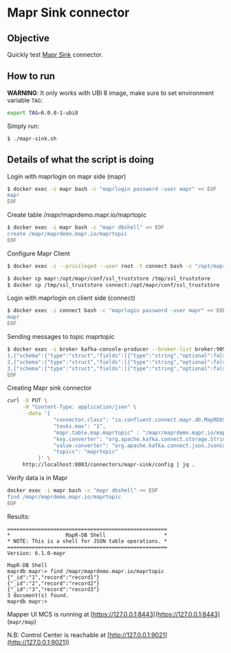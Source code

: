 # Mapr Sink connector

## Objective

Quickly test [Mapr Sink](https://docs.confluent.io/current/connect/kafka-connect-maprdb/index.html#mapr-db-sink-connector-for-cp) connector.

## How to run

**WARNING**: It only works with UBI 8 image, make sure to set environment variable `TAG`:

```bash
export TAG=6.0.0-1-ubi8
```

Simply run:

```
$ ./mapr-sink.sh
```

## Details of what the script is doing

Login with maprlogin on mapr side (mapr)

```bash
$ docker exec -i mapr bash -c "maprlogin password -user mapr" << EOF
mapr
EOF
```

Create table /mapr/maprdemo.mapr.io/maprtopic

```bash
$ docker exec -i mapr bash -c "mapr dbshell" << EOF
create /mapr/maprdemo.mapr.io/maprtopic
EOF
```

Configure Mapr Client

```bash
$ docker exec -i --privileged --user root -t connect bash -c "/opt/mapr/server/configure.sh -secure -N maprdemo.mapr.io -c -C $MAPR_IP:7222 -H mapr -u appuser -g appuser"
```

```bash
$ docker cp mapr:/opt/mapr/conf/ssl_truststore /tmp/ssl_truststore
$ docker cp /tmp/ssl_truststore connect:/opt/mapr/conf/ssl_truststore
```

Login with maprlogin on client side (connect)

```bash
$ docker exec -i connect bash -c "maprlogin password -user mapr" << EOF
mapr
EOF
```

Sending messages to topic maprtopic

```bash
$ docker exec -i broker kafka-console-producer --broker-list broker:9092 --topic maprtopic --property parse.key=true --property key.separator=, << EOF
1,{"schema":{"type":"struct","fields":[{"type":"string","optional":false,"field":"record"}]},"payload":{"record":"record1"}}
2,{"schema":{"type":"struct","fields":[{"type":"string","optional":false,"field":"record"}]},"payload":{"record":"record2"}}
3,{"schema":{"type":"struct","fields":[{"type":"string","optional":false,"field":"record"}]},"payload":{"record":"record3"}}
EOF
```

Creating Mapr sink connector

```bash
curl -X PUT \
     -H "Content-Type: application/json" \
     --data '{
               "connector.class": "io.confluent.connect.mapr.db.MapRDbSinkConnector",
               "tasks.max": "1",
               "mapr.table.map.maprtopic" : "/mapr/maprdemo.mapr.io/maprtopic",
               "key.converter": "org.apache.kafka.connect.storage.StringConverter",
               "value.converter": "org.apache.kafka.connect.json.JsonConverter",
               "topics": "maprtopic"
          }' \
     http://localhost:8083/connectors/mapr-sink/config | jq .
```

Verify data is in Mapr

```bash
docker exec -i mapr bash -c "mapr dbshell" << EOF
find /mapr/maprdemo.mapr.io/maprtopic
EOF
```

Results:

```
====================================================
*                  MapR-DB Shell                   *
* NOTE: This is a shell for JSON table operations. *
====================================================
Version: 6.1.0-mapr

MapR-DB Shell
maprdb mapr:> find /mapr/maprdemo.mapr.io/maprtopic
{"_id":"1","record":"record1"}
{"_id":"2","record":"record2"}
{"_id":"3","record":"record3"}
3 document(s) found.
maprdb mapr:>
```

Mapper UI MCS is running at [https://127.0.0.1:8443](https://127.0.0.1:8443) (`mapr/map`)

N.B: Control Center is reachable at [http://127.0.0.1:9021](http://127.0.0.1:9021])
